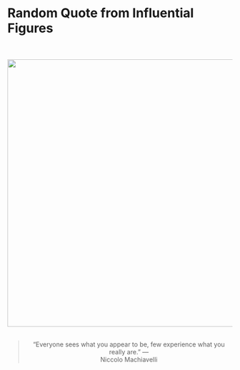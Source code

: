 # Random Quote from Influential Figures

<div align="center">
  <br>
  <br>
  <a href="https://en.wikipedia.org/wiki/Niccol%C3%B2_Machiavelli" title="Niccolò Machiavelli - Wikipedia"><img src="https://upload.wikimedia.org/wikipedia/commons/a/aa/Portrait_of_Niccol%C3%B2_Machiavelli.jpg" width="600px"></a>
  <br>
  <br>
  <blockquote>&ldquo;Everyone sees what you appear to be, few experience what you really are.&rdquo; &mdash; <footer>Niccolo Machiavelli</footer></blockquote>
</div>
  